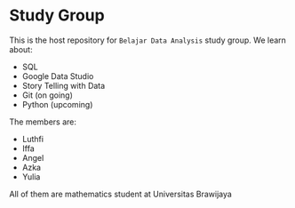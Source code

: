 # Study Group

This is the host repository for `Belajar Data Analysis` study group.
We learn about:
* SQL
* Google Data Studio
* Story Telling with Data
* Git (on going)
* Python (upcoming)

The members are:
* Luthfi
* Iffa
* Angel
* Azka
* Yulia

All of them are mathematics student at Universitas Brawijaya

